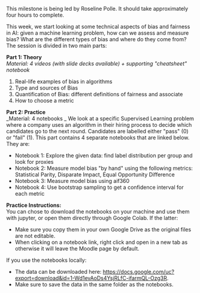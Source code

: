 This milestone is being led by Roseline Polle. It should take approximately four hours to complete. 

This week, we start looking at some technical aspects of bias and fairness in AI: given a machine learning problem, how can we assess and measure bias? What are the different types of bias and where do they come from? The session is divided in two main parts:


**Part 1: Theory** <br>
_Material: 4 videos (with slide decks available) + supporting "cheatsheet" notebook_
1. Real-life examples of bias in algorithms
2. Type and sources of Bias
3. Quantification of Bias: different definitions of fairness and associate
4. How to choose a metric

**Part 2: Practice** <br>
_Material: 4 notebooks _
We look at a specific Supervised Learning problem where a company uses an algorithm in their hiring process to decide which candidates go to the next round. Candidates are labelled either "pass" (0) or "fail" (1).  This part contains 4 separate notebooks that are linked below. They are:
- Notebook 1: Explore the given data: find label distribution per group and look for proxies
- Notebook 2: Measure model bias "by hand" using the following metrics: Statistical Parity, Disparate Impact, Equal Opportunity Difference
- Notebook 3: Measure model bias using aif360
- Notebook 4: Use bootstrap sampling to get a confidence interval for each metric


**Practice Instructions:**<br>
You can chose to download the notebooks on your machine and use them with jupyter, or open them directly through Google Colab. 
If the latter:
- Make sure you copy them in your own Google Drive as the original files are not editable.
- When clicking on a notebook link, right click and open in a new tab as otherwise it will leave the Moodle page by default.

If you use the notebooks locally:
- The data can be downloaded here: https://docs.google.com/uc?export=download&id=1-Wd1evAoDs4YsjRLfC-ifarmQL-Ozg3R. 
- Make sure to save the data in the same folder as the notebooks. 

